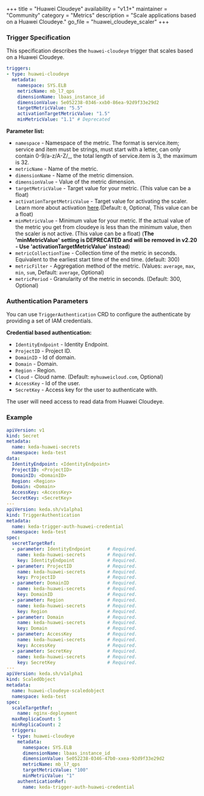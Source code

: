 +++
title = "Huawei Cloudeye"
availability = "v1.1+"
maintainer = "Community"
category = "Metrics"
description = "Scale applications based on a Huawei Cloudeye."
go_file = "huawei_cloudeye_scaler"
+++

### Trigger Specification

This specification describes the `huawei-cloudeye` trigger that scales based on a Huawei Cloudeye.

```yaml
triggers:
- type: huawei-cloudeye
  metadata:
    namespace: SYS.ELB
    metricName: mb_l7_qps
    dimensionName: lbaas_instance_id
    dimensionValue: 5e052238-0346-xxb0-86ea-92d9f33e29d2
    targetMetricValue: "5.5"
    activationTargetMetricValue: "1.5"
    minMetricValue: "1.1" # Deprecated
```

**Parameter list:**

- `namespace` - Namespace of the metric. The format is service.item; service and item must be strings, must start with a letter, can only contain 0-9/a-z/A-Z/_, the total length of service.item is 3, the maximum is 32.
- `metricName` - Name of the metric.
- `dimensionName` - Name of the metric dimension.
- `dimensionValue` - Value of the metric dimension.
- `targetMetricValue` - Target value for your metric. (This value can be a float)
- `activationTargetMetricValue` - Target value for activating the scaler. Learn more about activation [here](./../concepts/scaling-deployments.md#activating-and-scaling-thresholds).(Default: `0`, Optional, This value can be a float)
- `minMetricValue` - Minimum value for your metric. If the actual value of the metric you get from cloudeye is less than the minimum value, then the scaler is not active. (This value can be a float) (**The 'minMetricValue' setting is DEPRECATED and will be removed in v2.20 - Use 'activationTargetMetricValue' instead**)
- `metricCollectionTime` - Collection time of the metric in seconds. Equivalent to the earliest start time of the end time. (default: 300)
- `metricFilter` - Aggregation method of the metric. (Values: `average`, `max`, `min`, `sum`, Default: `average`, Optional)
- `metricPeriod` - Granularity of the metric in seconds. (Default: 300, Optional)

### Authentication Parameters

You can use `TriggerAuthentication` CRD to configure the authenticate by providing a set of IAM credentials.

**Credential based authentication:**

- `IdentityEndpoint` - Identity Endpoint.
- `ProjectID` - Project ID.
- `DomainID` - Id of domain.
- `Domain` - Domain.
- `Region` - Region.
- `Cloud` - Cloud name. (Default: `myhuaweicloud.com`, Optional)
- `AccessKey` - Id of the user.
- `SecretKey` - Access key for the user to authenticate with.

The user will need access to read data from Huawei Cloudeye.

### Example

```yaml
apiVersion: v1
kind: Secret
metadata:
  name: keda-huawei-secrets
  namespace: keda-test
data:
  IdentityEndpoint: <IdentityEndpoint>
  ProjectID: <ProjectID>
  DomainID: <DomainID>
  Region: <Region>
  Domain: <Domain>
  AccessKey: <AccessKey>
  SecretKey: <SecretKey>
---
apiVersion: keda.sh/v1alpha1
kind: TriggerAuthentication
metadata:
  name: keda-trigger-auth-huawei-credential
  namespace: keda-test
spec:
  secretTargetRef:
  - parameter: IdentityEndpoint      # Required.
    name: keda-huawei-secrets        # Required.
    key: IdentityEndpoint            # Required.
  - parameter: ProjectID             # Required.
    name: keda-huawei-secrets        # Required.
    key: ProjectID                   # Required.
  - parameter: DomainID              # Required.
    name: keda-huawei-secrets        # Required.
    key: DomainID                    # Required.
  - parameter: Region                # Required.
    name: keda-huawei-secrets        # Required.
    key: Region                      # Required.
  - parameter: Domain                # Required.
    name: keda-huawei-secrets        # Required.
    key: Domain                      # Required.
  - parameter: AccessKey             # Required.
    name: keda-huawei-secrets        # Required.
    key: AccessKey                   # Required.
  - parameter: SecretKey             # Required.
    name: keda-huawei-secrets        # Required.
    key: SecretKey                   # Required.
---
apiVersion: keda.sh/v1alpha1
kind: ScaledObject
metadata:
  name: huawei-cloudeye-scaledobject
  namespace: keda-test
spec:
  scaleTargetRef:
    name: nginx-deployment
  maxReplicaCount: 5
  minReplicaCount: 2
  triggers:
  - type: huawei-cloudeye
    metadata:
      namespace: SYS.ELB
      dimensionName: lbaas_instance_id
      dimensionValue: 5e052238-0346-47b0-xxea-92d9f33e29d2
      metricName: mb_l7_qps
      targetMetricValue: "100"
      minMetricValue: "1"
    authenticationRef:
      name: keda-trigger-auth-huawei-credential
```
